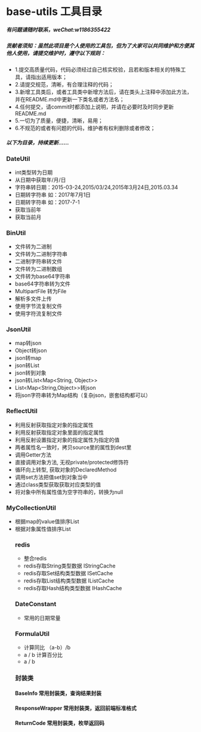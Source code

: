 # base-utils 工具目录
##### 有问题请随时联系，weChat:w1186355422
##### 贡献者须知：虽然此项目是个人使用的工具包，但为了大家可以共同维护和方便其他人使用，请提交维护时，遵守以下规则：
* 1.提交高质量代码，代码必须经过自己核实校验，且若和版本相关的特殊工具，请指出适用版本；
* 2.请提交规范，清晰，有合理注释的代码；
* 3.新增工具类后，或者工具类中新增方法后，请在类头上注释中添加此方法，并在README.md中更新一下类名或者方法名；
* 4.任何提交，请commit时都添加上说明，并请在必要时及时同步更新README.md
* 5.一切为了质量，便捷，清晰，易用；
* 6.不规范的或者有问题的代码，维护者有权利删除或者修改；
##### 以下为目录，持续更新......
### DateUtil
 * int类型转为日期
 * 从日期中获取年/月/日
 * 字符串转日期：2015-03-24,2015/03/24,2015年3月24日,2015.03.34
 * 日期转字符串 如：2017年7月1日
 * 日期转字符串 如：2017-7-1
 * 获取当前年
 * 获取当前月
### BinUtil
 * 文件转为二进制
 * 文件转为二进制字符串
 * 二进制字符串转文件
 * 文件转为二进制数组
 * 文件转为base64字符串
 * base64字符串转为文件
 * MultipartFile 转为File
 * 解析多文件上传
 * 使用字节流复制文件
 * 使用字符流复制文件
### JsonUtil
 * map转json
 * Object转json
 * json转map
 * json转List<T>
 * json转到对象
 * json转List<Map<String, Object>>
 * List<Map<String,Object>>转json
 * 将json字符串转为Map结构（复杂json，嵌套结构都可以）
 ### ReflectUtil
  * 利用反射获取指定对象的指定属性
  * 利用反射获取指定对象里面的指定属性
  * 利用反射设置指定对象的指定属性为指定的值
  * 两者属性名一致时，拷贝source里的属性到dest里
  * 调用Getter方法
  * 直接调用对象方法, 无视private/protected修饰符
  * 循环向上转型, 获取对象的DeclaredMethod
  * 调用set方法把值set到对象当中
  * 通过class类型获取获取对应类型的值
  * 将对象中所有属性值为空字符串的，转换为null
 ### MyCollectionUtil
  * 根据map的value值排序List<Map>
  * 根据对象属性值排序List<Object>
### redis
* 整合redis
* redis存取String类型数据 IStringCache
* redis存取Set结构类型数据 ISetCache
* redis存取List结构类型数据 IListCache
* redis存取Hash结构类型数据 IHashCache
### DateConstant
 * 常用的日期常量
### FormulaUtil
 * 计算同比 （a-b）/b
 * a / b   计算百分比
 * a / b
 ### 封装类
 #### BaseInfo 常用封装类，查询结果封装
 #### ResponseWrapper 常用封装类，返回前端标准格式
 #### ReturnCode 常用封装类，枚举返回码
